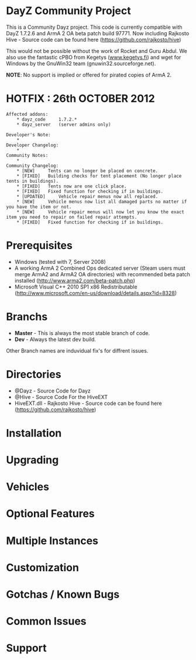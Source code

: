 DayZ Community Project
=========================

This is a Community Dayz project.
This code is currently compatible with DayZ 1.7.2.6 and ArmA 2 OA beta patch build 97771.
Now including Rajkosto Hive - Source code can be found here (https://github.com/rajkosto/hive)

This would not be possible without the work of Rocket and Guru Abdul. We also use the fantastic cPBO from Kegetys (www.kegetys.fi) and wget for Windows by the GnuWin32 team (gnuwin32.sourceforge.net).

**NOTE**: No support is implied or offered for pirated copies of ArmA 2.

HOTFIX : 26th OCTOBER 2012
=============
	Affected addons:
		* dayz_code		1.7.2.*
		* dayz_server 	(server admins only)
	
	Developer's Note: 
		* 
	Developer Changelog:
		*
	Community Notes: 
		* 
	Community Changelog:
		* [NEW] 	Tents can no longer be placed on concrete.
		* [FIXED] 	Building checks for tent placement (No longer place tents in buildings).
		* [FIXED] 	Tents now are one click place.
		* [FIXED] 	Fixed function for checking if in buildings.
		* [UPDATED] 	Vehicle repair menus now all replaced.
		* [NEW] 	Vehicle menus now list all damaged parts no matter if you have the item or not.
		* [NEW] 	Vehicle repair menus will now let you know the exact item you need to repair on failed repair attempts.
		* [FIXED] 	Fixed function for checking if in buildings.


Prerequisites
=============

 - Windows (tested with 7, Server 2008)
 - A working ArmA 2 Combined Ops dedicated server (Steam users must merge ArmA2 and ArmA2 OA directories) with recommended beta patch installed (http://www.arma2.com/beta-patch.php)
 - Microsoft Visual C++ 2010 SP1 x86 Redistributable (http://www.microsoft.com/en-us/download/details.aspx?id=8328)
 
Branchs
===========

- **Master** - This is always the most stable branch of code.
- **Dev** - Always the latest dev build.

Other Branch names are induvidual fix's for diffrent issues.

Directories
===========
 - @Dayz - Source Code for Dayz
 - @Hive - Source Code For the HiveEXT
 - HiveEXT.dll - Rajkosto Hive - Source code can be found here (https://github.com/rajkosto/hive)

Installation
============

Upgrading
=========

Vehicles
========

Optional Features
=================

Multiple Instances
==================

Customization
=============

Gotchas / Known Bugs
==========

Common Issues
=============

Support
=======


